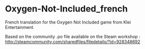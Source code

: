 Oxygen-Not-Included_french
==========================

French translation for the Oxygen Not Included game from Klei Entertainment.

Based on the community .po file available on the Steam workshop :
http://steamcommunity.com/sharedfiles/filedetails/?id=928348692
